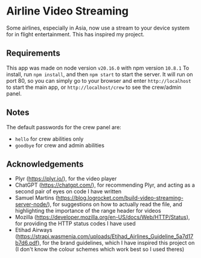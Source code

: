 # Airline Video Streaming

Some airlines, especially in Asia, now use a stream to your device system for in flight entertainment. This has inspired my project.

## Requirements

This app was made on node version `v20.16.0` with npm version `10.8.1`
To install, run `npm install`, and then `npm start` to start the server. It will run on port 80, so you can simply go to your browser and enter `http://localhost` to start the main app, or `http://localhost/crew` to see the crew/admin panel.

## Notes

The default passwords for the crew panel are:
- `hello` for crew abilities only
- `goodbye` for crew and admin abilities

## Acknowledgements

- Plyr (https://plyr.io/), for the video player
- ChatGPT (https://chatgpt.com/), for recommending Plyr, and acting as a second pair of eyes on code I have written
- Samuel Martins (https://blog.logrocket.com/build-video-streaming-server-node/), for suggestions on how to actually read the file, and highlighting the importance of the range header for videos
- Mozilla (https://developer.mozilla.org/en-US/docs/Web/HTTP/Status), for providing the HTTP status codes I have used
- Etihad Airways (https://strapi.wasmenia.com/uploads/Etihad_Airlines_Guideline_5a7d17b7d6.pdf), for the brand guidelines, which I have inspired this project on (I don't know the colour schemes which work best so I used theres)